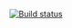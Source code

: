 [![Build status](https://ci.appveyor.com/api/projects/status/fm5dqu19s40lah87?svg=true)](https://ci.appveyor.com/project/b-nana/aqa2-2)
